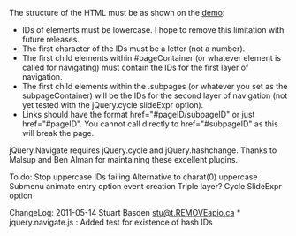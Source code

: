 The structure of the HTML must be as shown on the <a href="http://navigate.tapiocacollective.com/">demo</a>:

* IDs of elements must be lowercase. I hope to remove this limitation with future releases.
* The first character of the IDs must be a letter (not a number).
* The first child elements within #pageContainer (or whatever element is called for navigating) must contain the IDs for the first layer of navigation.
* The first child elements within the .subpages (or whatever you set as the subpageContainer) will be the IDs for the second layer of navigation (not yet tested with the jQuery.cycle slideExpr option).
* Links should have the format href="#pageID/subpageID" or just href="#pageID". You cannot call directly to href="#subpageID" as this will break the page.

jQuery.Navigate requires jQuery.cycle and jQuery.hashchange. Thanks to Malsup and Ben Alman for maintaining these excellent plugins.


To do:
Stop uppercase IDs failing
Alternative to charat(0) uppercase
Submenu animate entry option
event creation
Triple layer?
Cycle SlideExpr option


ChangeLog:
2011-05-14 Stuart Basden <stu@t.REMOVEapio.ca>
	* jquery.navigate.js : Added test for existence of hash IDs
